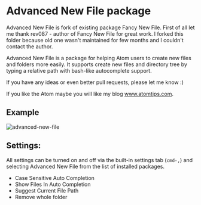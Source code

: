 # Advanced New File package

Advanced New File is fork of existing package Fancy New File. First of all let me thank rev087 - author of Fancy New File for great work.
I forked this folder because old one wasn't maintained for few months and I couldn't contact the author.

Advanced New File is a package for helping Atom users to create new files and folders more easily.
It supports create new files and directory tree by typing a relative path with bash-like autocomplete support.

If you have any ideas or even better pull requests, please let me know :)

If you like the Atom maybe you will like my blog www.atomtips.com.

## Example
![advanced-new-file](https://cloud.githubusercontent.com/assets/3289225/5792505/81f41c72-9f1b-11e4-9085-38cfb832383c.gif)

## Settings:

All settings can be turned on and off via the built-in settings tab (`cmd-,`) and selecting Advanced New File from the list of installed packages.

- Case Sensitive Auto Completion
- Show Files In Auto Completion
- Suggest Current File Path
- Remove whole folder
